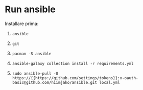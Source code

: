 # Run ansible

Installare prima:
1. `ansible`
2. `git`

1. `pacman -S ansible`
2. `ansible-galaxy collection install -r requirements.yml`
3. `sudo ansible-pull -U https://{{https://github.com/settings/tokens}}:x-oauth-basic@github.com/hiimjako/ansible.git local.yml`

